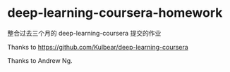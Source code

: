 # deep-learning-coursera-homework


整合过去三个月的 deep-learning-coursera 提交的作业
	
Thanks to https://github.com/Kulbear/deep-learning-coursera

Thanks to Andrew Ng.
  

